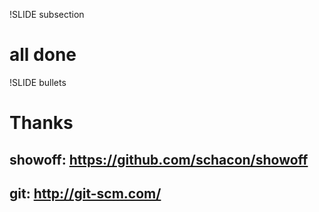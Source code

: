 !SLIDE subsection
# all done #

!SLIDE bullets
# Thanks #

## showoff: https://github.com/schacon/showoff ##
## git: http://git-scm.com/ ##
